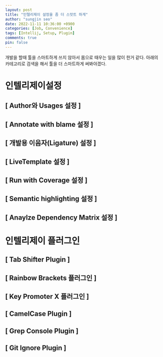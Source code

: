 ```yaml
---
layout: post
title: "인텔리제이 설정을 좀 더 스맛트 하게"
author: "sungjin seo"
date: 2022-11-11 10:36:00 +0900
categories: [Job, Convenience]
tags: [Intellij, Setup, Plugin]
comments: true
pin: false
---
```


개발을 할때 툴을 스마트하게 쓰지 않아서 몸으로 때우는 일을 많이 한거 같다. 아래의 카테고리로 검색을 해서 툴을 더 스마트하게 써봐야겠다.

# 인텔리제이설정
## [ Author와 Usages 설정 ]
<!--
개발을 하다 보면 어떤 코드를 누가 작성했는지, 얼마나 사용되고 있는지 파악하고 싶을 때가 있다. IntelliJ에서 제공하는 기능을 사용하면 코드 위에 이를 표시해준다.
Preferences > Editor > Inlay Hints > Code vision > Usages
Preferences > Editor > Inlay Hints > Code vision > Code author
-->

## [ Annotate with blame 설정 ]
<!--
개발을 하면서 어느 코드를 누가 언제 작성했는지 확인해야 할 때가 있다. Annotate with Blame을 설정하면 이를 손쉽게 파악할 수 있다.
Annotate with Git Blame을 단축키(Control + Shift + A)로 설정해주면 해당 탭을 손쉽게 제어할 수 있다.
-->

## [ 개발용 이음자(Ligature) 설정 ]
<!--
개발을 하면서 작성하게 되는 != 과 같은 표현식을 사용하게 되는데, 이는 직관적이지 못하다.
인텔리제이는 우리에게 익숙한 이음자(Ligature)로 문법을 표현해주는 기능이 있는데, 설정해주면 직관적이라 유용하다.
Preferences > Editor > Colors & Fonts > Font > Enable font ligature
-->

## [ LiveTemplate 설정 ]
<!--
개발을 하면서 자주 사용되는 키워드들이 있다. 해당 키워드들은 미리 만들어 두면 시간을 줄일 수 있다.
개인적으로는 private final String과 같이 자주 사용되는 부분들을 Live Template으로 만들어서 사용하고 있다.
Preferences > Editor > Live Templates > Java
-->

## [ Run with Coverage 설정 ]
<!--
개발을 하면서 코드의 테스트 커버리지를 확인할 일이 매우 자주 있다.
인텔리제이의 테스트 커버리지 측정 기능을 단축키로 설정해두면 매우 편리하다.
현재 코드를 실행하는 단축키가 Ctrl + Shift + R이므로, 커버리지를 측정하는 기능(run with coverage)를 Ctrl + Shift + C로 설정해두면 편리하게 실행할 수 있다.
-->

## [ Semantic highlighting 설정 ]
<!--
사용되는 변수들이 많아질 때, 같은 변수들을 같은 색으로 보여주는 기능이 있다.
아래와 같이 설정해주도록 하자. (개인적으로는 정신이 없어서 사용하다가 다시 비활성화 해두었다.)
Preferences > Editor > Color Scheme > Language Defaults > Semantic highlighting
-->

## [ Anaylze Dependency Matrix 설정 ]
<!--
개발을 하다 보면 패키지 혹은 클래스의 의존성을 확인해야 하는 경우가 있다.
인텔리제이는 Analyze Dependency Matrix라는 기능을 통해 의존성을 분석할 수 있도록 도와준다.
해당 패키지 혹은 클래스를 클릭하면 다른 곳에 얼마나 의존하고 있는지를 파악할 수 있다.
예를 들어 아래의 controller 패키지는 MembershipException을 1번, MembershipErrorCode를 3번 의존하고 있다는 것이다.
이를 단축키(Control + Shift + M)로 등록해두면 편리하게 사용할 수 있다.
-->

# 인텔리제이 플러그인
## [ Tab Shifter Plugin ]
<!--
TDD로 개발을 하다 보면 한쪽에는 테스트 코드를, 한쪽에는 프로덕션 코드를 두고 개발을 하는 경우가 많이 있다.
또한 테스트 코드를 작성하다가 프로덕션 코드로 넘어가는 등 두 탭 간에 커서(포커스)를 옮겨야 할 때가 많다.
Tab Shifter 플러그인을 선택하면 이를 매우 편리하게 제어할 수 있다.
개인적으로는 플러그인에서 커서를 옮기는 단축키를
>Control + Option + Command + [

>Control + Option + Command +
>
로 설정해두었다. 그러면 화면 분할과 커서 이동을 최대한 일치하게 사용할 수 있다.

좌측으로 화면 분할:
>Control + Option + [

우측으로 화면 분할:
> Control + Option + ]

좌측 탭으로 포커스 이동:
>Control + Option + Command + [

우측 탭으로 포커스 이동:
>Control + Option + Command + ]
-->

## [ Rainbow Brackets 플러그인 ]
<!--
개발을 하다 보면 괄호문이 여러개 사용된다.
열고 닫히는 괄호문을 표시해주는 Rainbow Brackets 플러그인을 설치하면 유용하다.
-->

## [ Key Promoter X 플러그인 ]
<!--
빠르게 개발을 하기 위해서는 단축키가 매우 중요하다.
하지만 인텔리제이에는 수많은 단축키가 존재해서, 이를 일일이 파악하는 것은 어렵다.
Key Promoter X를 설치하면 내가 사용하는 기능의 단축키가 존재할 경우, 이를 표시해준다. 심지어 단축키를 설정하도록 도와주기도 한다.
그러므로 단축키를 적극 사용하기 위해 설치해주도록 하자.
-->

## [ CamelCase Plugin ]
<!--
개발을 하다 보면 카멜 케이스를 스네이크 케이스로 혹은 그 반대로 변환해야 하는 경우가 있다.
CamelCase 플러그인을 설치하면 단축키(Option + Shift + U)를 통해 이러한 변환을 손쉽게 할 수 있도록 도와준다.
-->

## [ Grep Console Plugin ]
<!--
로그레벨에 따라 색깔을 다르게 보여주는
-->

## [ Git Ignore Plugin ]
